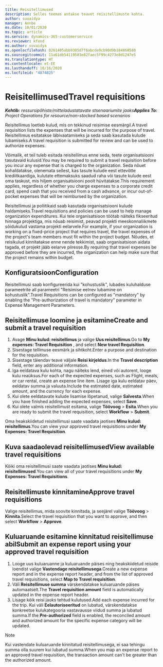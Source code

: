 ```yaml
---
title: Reisitellimused
description: Selles teemas antakse teavet reisitellimuste kohta.
author: suvaidya
manager: Annbe
ms.date: 10/01/2020
ms.topic: article
ms.service: dynamics-365-customerservice
ms.reviewer: kfend
ms.author: suvaidya
ms.openlocfilehash: 0261405abb9305d7f6abcde9cb90d9b184868580
ms.sourcegitcommit: 11a61db54119503e82faec5f99c4273e8d1247e5
ms.translationtype: HT
ms.contentlocale: et-EE
ms.lasthandoff: 10/16/2020
ms.locfileid: "4074825"
---
```

# <a name="travel-requisitions"></a><span data-ttu-id="693e8-103">Reisitellimused</span><span class="sxs-lookup"><span data-stu-id="693e8-103">Travel requisitions</span></span>

<span data-ttu-id="693e8-104">_**Kehtib:** ressursipõhiste/mitteladustatavate stsenaariumite jaoks_</span><span class="sxs-lookup"><span data-stu-id="693e8-104">_**Applies To:** Project Operations for resource/non-stocked based scenarios_</span></span>

<span data-ttu-id="693e8-105">Reisitellimus loetleb kulud, mis on tekkinud reisimise eesmärgil.</span><span class="sxs-lookup"><span data-stu-id="693e8-105">A travel requisition lists the expenses that will be incurred for the purpose of travel.</span></span> <span data-ttu-id="693e8-106">Reisitellimus esitatakse läbivaatamiseks ja seda saab kasutada kulude lubamiseks.</span><span class="sxs-lookup"><span data-stu-id="693e8-106">A travel requisition is submitted for review and can be used to authorize expenses.</span></span>

<span data-ttu-id="693e8-107">Võimalik, et teil tuleb esitada reisitellimus enne seda, teete organisatsiooni tasutavaid kulusid.</span><span class="sxs-lookup"><span data-stu-id="693e8-107">You may be required to submit a travel requisition before you incur any expense that is charged to the organization.</span></span> <span data-ttu-id="693e8-108">Seda nõuet kohaldatakse, olenemata sellest, kas tasute kulude eest ettevõtte krediitkaardiga, kulutate ettemaksuks saadud raha või tasute kulude eest oma taskust, mis hiljem organisatsiooni poolt hüvitatakse.</span><span class="sxs-lookup"><span data-stu-id="693e8-108">This requirement applies, regardless of whether you charge expenses to a corporate credit card, spend cash that you received from a cash advance, or incur out-of-pocket expenses that will be reimbursed by the organization.</span></span>

<span data-ttu-id="693e8-109">Reisitellimusi ja poliitikaid saab kasutada organisatsiooni kulude haldamiseks.</span><span class="sxs-lookup"><span data-stu-id="693e8-109">Travel requisitions and policies can be used to help manage organization expenditures.</span></span> <span data-ttu-id="693e8-110">Kui teie organisatsioon töötab näiteks fikseeritud hinnaga projektiga, mis nõuab reisimist, peavad projekti meeskonnaliikmete sõidukulud vastama projekti eelarvele.</span><span class="sxs-lookup"><span data-stu-id="693e8-110">For example, if your organization is working on a fixed-price project that requires travel, the travel expenses of the project's team members must fit within the project budget.</span></span> <span data-ttu-id="693e8-111">Nõudes, et reisikulud kinnitatakse enne nende tekkimist, saab organisatsioon aidata tagada, et projekt jääb eelarve piiresse.</span><span class="sxs-lookup"><span data-stu-id="693e8-111">By requiring that travel expenses be approved before they are incurred, the organization can help make sure that the project remains within budget.</span></span>

## <a name="configuration"></a><span data-ttu-id="693e8-112">Konfiguratsioon</span><span class="sxs-lookup"><span data-stu-id="693e8-112">Configuration</span></span> 

<span data-ttu-id="693e8-113">Reisitellimusi saab konfigureerida kui "kohustuslik", lubades kuluhalduse parameetrite all parameetri "Reisimise eelnev lubamine on kohustuslik".</span><span class="sxs-lookup"><span data-stu-id="693e8-113">Travel Requisitions can be configured as "mandatory" by enabling the "Pre-authorization of travel is mandatory" parameter in Expense Management Parameters.</span></span> 

## <a name="create-and-submit-a-travel-requisition"></a><span data-ttu-id="693e8-114">Reisitellimuse loomine ja esitamine</span><span class="sxs-lookup"><span data-stu-id="693e8-114">Create and submit a travel requisition</span></span>

1. <span data-ttu-id="693e8-115">Avage **Minu kulud: reisitellimus** ja valige **Uus reisitellimus**.</span><span class="sxs-lookup"><span data-stu-id="693e8-115">Go to **My expenses: Travel Requisition** , and select **New travel Requisition**.</span></span>
2. <span data-ttu-id="693e8-116">Sisestage tellimuse eesmärk ja sihtkoht.</span><span class="sxs-lookup"><span data-stu-id="693e8-116">Enter a purpose and destination for the requisition.</span></span>
3. <span data-ttu-id="693e8-117">Sisestage täiendav teave väljale **Reisi kirjeldus**.</span><span class="sxs-lookup"><span data-stu-id="693e8-117">In the  **Travel description** field, enter any additional information.</span></span> 
4. <span data-ttu-id="693e8-118">Iga eeldatava kulu kohta, nagu näiteks lend, eined või autorent, looge kulu reaüksus.</span><span class="sxs-lookup"><span data-stu-id="693e8-118">For each of the expected expenses, such as Flight, meals, or car rental, create an expense line item.</span></span> <span data-ttu-id="693e8-119">Lisage iga kulu eeldatav päev, eeldatav summa ja valuuta.</span><span class="sxs-lookup"><span data-stu-id="693e8-119">Include the estimated date, estimated amount, and the currency for each expense.</span></span> 
5. <span data-ttu-id="693e8-120">Kui olete eeldatavate kulude lisamise lõpetanud, valige **Salvesta**.</span><span class="sxs-lookup"><span data-stu-id="693e8-120">When you have finished adding the expected expenses, select **Save**.</span></span>
6. <span data-ttu-id="693e8-121">Kui olete valmis reisitellimust esitama, valige **Töövoog** > **Esita**.</span><span class="sxs-lookup"><span data-stu-id="693e8-121">When you are ready to submit the travel requisition, select **Workflow** > **Submit**.</span></span>

<span data-ttu-id="693e8-122">Oma heakskiidetud reisitellimusi saate vaadata jaotises **Minu kulud: reisitellimus**.</span><span class="sxs-lookup"><span data-stu-id="693e8-122">You can view your approved travel requisitions under **My Expenses: Travel Requisition**.</span></span> 

## <a name="view-available-travel-requisitions"></a><span data-ttu-id="693e8-123">Kuva saadaolevad reisitellimused</span><span class="sxs-lookup"><span data-stu-id="693e8-123">View available travel requisitions</span></span>

<span data-ttu-id="693e8-124">Kõiki oma reisitellimusi saate vaadata jaotises **Minu kulud: reisitellimused**.</span><span class="sxs-lookup"><span data-stu-id="693e8-124">You can view all of your travel requisitions under **My Expenses: Travel Requisitions**.</span></span>

## <a name="approve-travel-requisitions"></a><span data-ttu-id="693e8-125">Reisitellimuste kinnitamine</span><span class="sxs-lookup"><span data-stu-id="693e8-125">Approve travel requisitions</span></span>

<span data-ttu-id="693e8-126">Valige reisitellimus, mida soovite kinnitada, ja seejärel valige **Töövoog** > **Kinnita**.</span><span class="sxs-lookup"><span data-stu-id="693e8-126">Select the travel requisition that you want to approve, and then select **Workflow** > **Approve**.</span></span>  

## <a name="submit-an-expense-report-using-your-approved-travel-requisition"></a><span data-ttu-id="693e8-127">Kuluaruande esitamine kinnitatud reisitellimuse abil</span><span class="sxs-lookup"><span data-stu-id="693e8-127">Submit an expense report using your approved travel requisition</span></span>

1. <span data-ttu-id="693e8-128">Looge uus kuluaruanne ja kuluaruande päises ning heakskiidetud reiside loendist valige **Vastendage reisitellimusega**.</span><span class="sxs-lookup"><span data-stu-id="693e8-128">Create a new expense report and in the expense report header, and from the list of approved travel requisitions, select **Map to Travel requisition**.</span></span>
2. <span data-ttu-id="693e8-129">Väli **Reisitellimuse summa** värskendatakse kuluaruande päises automaatselt.</span><span class="sxs-lookup"><span data-stu-id="693e8-129">The **Travel requisition amount** field is automatically updated in the expense report header.</span></span>
3. <span data-ttu-id="693e8-130">Lisage kõik reisi jaoks tehtud kulutused.</span><span class="sxs-lookup"><span data-stu-id="693e8-130">Add each expense incurred for the trip.</span></span> <span data-ttu-id="693e8-131">Kui väli **Eelautoriseeritud** on lubatud, värskendatakse konkreetse kulukategooria vastavausse viidud summa ja lubatud summa.</span><span class="sxs-lookup"><span data-stu-id="693e8-131">If the **Pre-authorized** field is enabled, the reconciled amount and authorized amount for the specific expense category will be updated.</span></span>

> [!NOTE]
> <span data-ttu-id="693e8-132">Kui vastendate kuluaruande kinnitatud reisitellimusega, ei saa tehingu summa olla suurem kui lubatud summa.</span><span class="sxs-lookup"><span data-stu-id="693e8-132">When you map an expense report to an approved travel requisition, the transaction amount can't be greater than the authorized amount.</span></span> 
